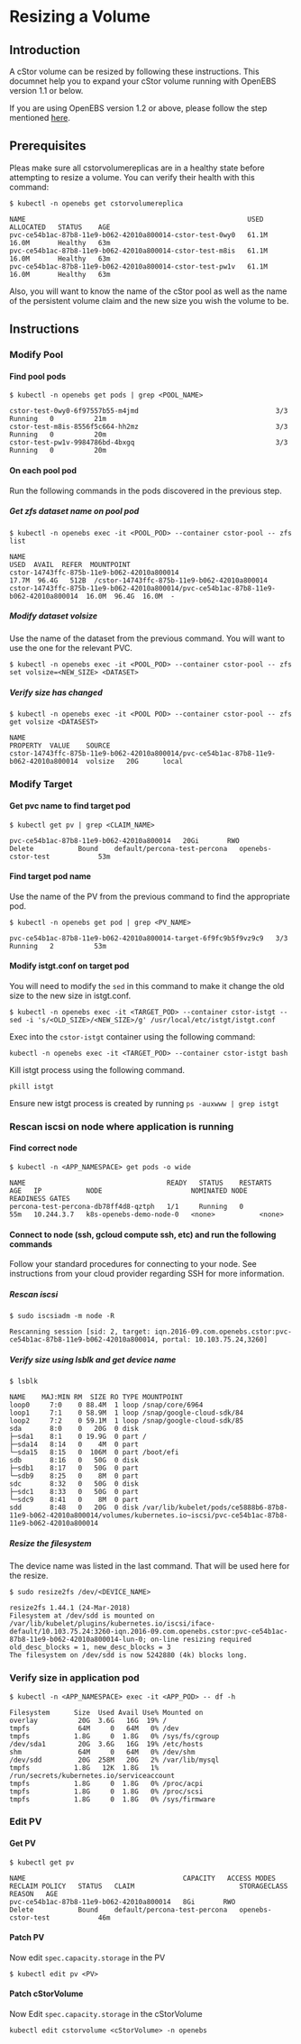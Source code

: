 # Resizing a Volume
## Introduction
A cStor volume can be resized by following these instructions. This documnet help you to expand your cStor volume running with OpenEBS version 1.1 or below. 

If you are using OpenEBS version 1.2 or  above, please follow the step mentioned [here](https://github.com/openebs/openebs-docs/blob/day_2_ops/docs/cstor-volume-expansion.md).

## Prerequisites
Pleas make sure all cstorvolumereplicas are in a healthy state before attempting to resize a volume.  You can verify their health with this command:

```
$ kubectl -n openebs get cstorvolumereplica

NAME                                                       USED    ALLOCATED   STATUS    AGE
pvc-ce54b1ac-87b8-11e9-b062-42010a800014-cstor-test-0wy0   61.1M   16.0M       Healthy   63m
pvc-ce54b1ac-87b8-11e9-b062-42010a800014-cstor-test-m8is   61.1M   16.0M       Healthy   63m
pvc-ce54b1ac-87b8-11e9-b062-42010a800014-cstor-test-pw1v   61.1M   16.0M       Healthy   63m
```

Also, you will want to know the name of the cStor pool as well as the name of the persistent volume claim and the new size you wish the volume to be.

## Instructions
### Modify Pool
#### Find pool pods

```
$ kubectl -n openebs get pods | grep <POOL_NAME>

cstor-test-0wy0-6f97557b55-m4jmd                                  3/3     Running   0          21m
cstor-test-m8is-8556f5c664-hh2mz                                  3/3     Running   0          20m
cstor-test-pw1v-9984786bd-4bxgq                                   3/3     Running   0          20m
```

#### On each pool pod
Run the following commands in the pods discovered in the previous step.

##### Get zfs dataset name on pool pod

```
$ kubectl -n openebs exec -it <POOL_POD> --container cstor-pool -- zfs list

NAME                                                                                  USED  AVAIL  REFER  MOUNTPOINT
cstor-14743ffc-875b-11e9-b062-42010a800014                                           17.7M  96.4G   512B  /cstor-14743ffc-875b-11e9-b062-42010a800014
cstor-14743ffc-875b-11e9-b062-42010a800014/pvc-ce54b1ac-87b8-11e9-b062-42010a800014  16.0M  96.4G  16.0M  -
```

##### Modify dataset volsize
Use the name of the dataset from the previous command.  You will want to use the one for the relevant PVC.

```
$ kubectl -n openebs exec -it <POOL_POD> --container cstor-pool -- zfs set volsize=<NEW_SIZE> <DATASET>
```

##### Verify size has changed

```
$ kubectl -n openebs exec -it <POOL POD> --container cstor-pool -- zfs get volsize <DATASEST>

NAME                                                                                 PROPERTY  VALUE    SOURCE
cstor-14743ffc-875b-11e9-b062-42010a800014/pvc-ce54b1ac-87b8-11e9-b062-42010a800014  volsize   20G      local
```

### Modify Target
#### Get pvc name to find target pod

```
$ kubectl get pv | grep <CLAIM_NAME>

pvc-ce54b1ac-87b8-11e9-b062-42010a800014   20Gi       RWO            Delete           Bound    default/percona-test-percona   openebs-cstor-test            53m
```

#### Find target pod name
Use the name of the PV from the previous command to find the appropriate pod.

```
$ kubectl -n openebs get pod | grep <PV_NAME>

pvc-ce54b1ac-87b8-11e9-b062-42010a800014-target-6f9fc9b5f9vz9c9   3/3     Running   2          53m
```

#### Modify istgt.conf on target pod
You will need to modify the `sed` in this command to make it change the old size to the new size in istgt.conf.

```
$ kubectl -n openebs exec -it <TARGET_POD> --container cstor-istgt -- sed -i 's/<OLD_SIZE>/<NEW_SIZE>/g' /usr/local/etc/istgt/istgt.conf
```

Exec into the `cstor-istgt` container using the following command:

```
kubectl -n openebs exec -it <TARGET_POD> --container cstor-istgt bash
```

Kill istgt process using the following command. 
```
pkill istgt

```
Ensure new istgt process is created by running  `ps -auxwww | grep istgt`

### Rescan iscsi on node where application is running
#### Find correct node

```
$ kubectl -n <APP_NAMESPACE> get pods -o wide

NAME                                   READY   STATUS    RESTARTS   AGE   IP           NODE                      NOMINATED NODE   READINESS GATES
percona-test-percona-db78ff4d8-qztph   1/1     Running   0          55m   10.244.3.7   k8s-openebs-demo-node-0   <none>           <none>
```

#### Connect to node (ssh, gcloud compute ssh, etc) and run the following commands
Follow your standard procedures for connecting to your node.  See instructions from your cloud provider regarding SSH for more information.

##### Rescan iscsi

```
$ sudo iscsiadm -m node -R

Rescanning session [sid: 2, target: iqn.2016-09.com.openebs.cstor:pvc-ce54b1ac-87b8-11e9-b062-42010a800014, portal: 10.103.75.24,3260]
```

##### Verify size using lsblk and get device name

```
$ lsblk

NAME    MAJ:MIN RM  SIZE RO TYPE MOUNTPOINT
loop0     7:0    0 88.4M  1 loop /snap/core/6964
loop1     7:1    0 58.9M  1 loop /snap/google-cloud-sdk/84
loop2     7:2    0 59.1M  1 loop /snap/google-cloud-sdk/85
sda       8:0    0   20G  0 disk 
├─sda1    8:1    0 19.9G  0 part /
├─sda14   8:14   0    4M  0 part 
└─sda15   8:15   0  106M  0 part /boot/efi
sdb       8:16   0   50G  0 disk 
├─sdb1    8:17   0   50G  0 part 
└─sdb9    8:25   0    8M  0 part 
sdc       8:32   0   50G  0 disk 
├─sdc1    8:33   0   50G  0 part 
└─sdc9    8:41   0    8M  0 part 
sdd       8:48   0   20G  0 disk /var/lib/kubelet/pods/ce5888b6-87b8-11e9-b062-42010a800014/volumes/kubernetes.io~iscsi/pvc-ce54b1ac-87b8-11e9-b062-42010a800014
```

##### Resize the filesystem
The device name was listed in the last command.  That will be used here for the resize.

```
$ sudo resize2fs /dev/<DEVICE_NAME>

resize2fs 1.44.1 (24-Mar-2018)
Filesystem at /dev/sdd is mounted on /var/lib/kubelet/plugins/kubernetes.io/iscsi/iface-default/10.103.75.24:3260-iqn.2016-09.com.openebs.cstor:pvc-ce54b1ac-87b8-11e9-b062-42010a800014-lun-0; on-line resizing required
old_desc_blocks = 1, new_desc_blocks = 3
The filesystem on /dev/sdd is now 5242880 (4k) blocks long.
```

### Verify size in application pod

```
$ kubectl -n <APP_NAMESPACE> exec -it <APP_POD> -- df -h

Filesystem      Size  Used Avail Use% Mounted on
overlay          20G  3.6G   16G  19% /
tmpfs            64M     0   64M   0% /dev
tmpfs           1.8G     0  1.8G   0% /sys/fs/cgroup
/dev/sda1        20G  3.6G   16G  19% /etc/hosts
shm              64M     0   64M   0% /dev/shm
/dev/sdd         20G  258M   20G   2% /var/lib/mysql
tmpfs           1.8G   12K  1.8G   1% /run/secrets/kubernetes.io/serviceaccount
tmpfs           1.8G     0  1.8G   0% /proc/acpi
tmpfs           1.8G     0  1.8G   0% /proc/scsi
tmpfs           1.8G     0  1.8G   0% /sys/firmware
```

### Edit PV
#### Get PV

```
$ kubectl get pv

NAME                                       CAPACITY   ACCESS MODES   RECLAIM POLICY   STATUS   CLAIM                          STORAGECLASS         REASON   AGE
pvc-ce54b1ac-87b8-11e9-b062-42010a800014   8Gi       RWO            Delete           Bound    default/percona-test-percona   openebs-cstor-test            46m
```

#### Patch PV
Now edit `spec.capacity.storage` in the PV

```
$ kubectl edit pv <PV>
```

#### Patch cStorVolume
Now Edit `spec.capacity.storage` in the cStorVolume

```
kubectl edit cstorvolume <cStorVolume> -n openebs
```
